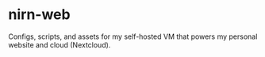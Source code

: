 # nirn-web
Configs, scripts, and assets for my self-hosted VM that powers my personal website and cloud (Nextcloud).
